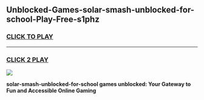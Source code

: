 
## Unblocked-Games-solar-smash-unblocked-for-school-Play-Free-s1phz
<h3>
<a href="https://premium76.site?title=solar-smash-unblocked-for-school&ref=12A">CLICK TO PLAY</a></h3>
<hr>

<h3>
<a href="https://premium76.site?title=solar-smash-unblocked-for-school&ref=12A">CLICK 2 PLAY</a>
  
</h3>

<a href="https://premium76.site?title=solar-smash-unblocked-for-school&ref=12A"><img src="https://clearcache.store/games.png"></a>


**solar-smash-unblocked-for-school games unblocked: Your Gateway to Fun and Accessible Online Gaming**
